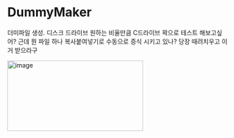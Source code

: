 # DummyMaker
더미파일 생성. 디스크 드라이브 원하는 비율만큼
C드라이브 꽉으로 테스트 해보고싶어?
근데 뭔 파일 하나 복사붙여넣기로 수동으로 증식 시키고 있나?
당장 때려치우고 이거 받으라구


<img width="308" height="160" alt="image" src="https://github.com/user-attachments/assets/6b8081bb-ecfc-4e56-ad64-3e7e0b4b46ee" />
